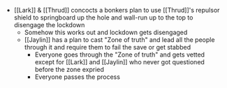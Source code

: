 - [[Lark]] & [[Thrud]] concocts a bonkers plan to use [[Thrud]]'s repulsor shield to springboard up the hole and wall-run up to the top to disengage the lockdown
	- Somehow this works out and lockdown gets disengaged
	- [[Jaylin]] has a plan to cast "Zone of truth" and lead all the people through it and require them to fail the save or get stabbed
		- Everyone goes through the "Zone of truth" and gets vetted except for [[Lark]] and [[Jaylin]] who never got questioned before the zone expried
		- Everyone passes the process